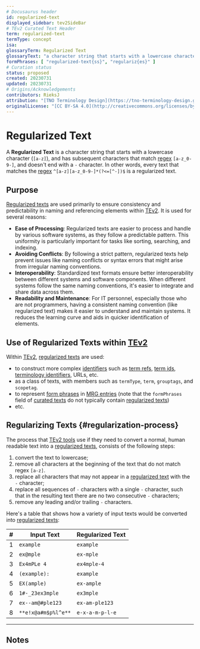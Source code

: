```yaml
---
# Docusaurus header
id: regularized-text
displayed_sidebar: tev2SideBar
# TEv2 Curated Text Header
term: regularized-text
termType: concept
isa:
glossaryTerm: Regularized Text
glossaryText: "a character string that starts with a lowercase character (`[a-z]`), and has subsequent characters that match [regex](@) `[a-z_0-9-]`, and doesn't end with a `-` character. In other words, every text that matches the [regex](@) `^[a-z][a-z_0-9-]*(?<=[^-])$` is a regularized text."
formPhrases: [ "regularized-text{ss}", "regulariz{es}" ]
# Curation status
status: proposed
created: 20230731
updated: 20230731
# Origins/Acknowledgements
contributors: RieksJ
attribution: "[TNO Terminology Design](https://tno-terminology-design.github.io/tev2-specifications/docs)"
originalLicense: "[CC BY-SA 4.0](http://creativecommons.org/licenses/by-sa/4.0/?ref=chooser-v1)"
---
```


# Regularized Text

A **Regularized Text** is a character string that starts with a lowercase character (`[a-z]`), and has subsequent characters that match [regex](@) `[a-z_0-9-]`, and doesn't end with a `-` character. In other words, every text that matches the [regex](@) `^[a-z][a-z_0-9-]*(?<=[^-])$` is a regularized text.

## Purpose

[Regularized texts](@) are used primarily to ensure consistency and predictability in naming and referencing elements within [TEv2](@). It is used for several reasons:

- **Ease of Processing**: Regularized texts are easier to process and handle by various software systems, as they follow a predictable pattern. This uniformity is particularly important for tasks like sorting, searching, and indexing.
- **Avoiding Conflicts**: By following a strict pattern, regularized texts help prevent issues like naming conflicts or syntax errors that might arise from irregular naming conventions.
- **Interoperability**: Standardized text formats ensure better interoperability between different systems and software components. When different systems follow the same naming conventions, it's easier to integrate and share data across them.
- **Readability and Maintenance**: For IT personnel, especially those who are not programmers, having a consistent naming convention (like regularized text) makes it easier to understand and maintain systems. It reduces the learning curve and aids in quicker identification of elements.

## Use of Regularized Texts within [TEv2](@)

Within [TEv2](@), [regularized texts](@) are used:
- to construct more complex [identifiers](@) such as [term refs](@), [term ids](@), [terminology identifiers](@), URLs, etc.
- as a class of texts, with members such as `termType`, `term`, `grouptags`, and `scopetag`.
- to represent [form phrases](@) in [MRG entries](@) (note that the `formPhrases` field of [curated texts](@) do not typically contain [regularized texts](@))
- etc.

## Regularizing Texts {#regularization-process}

The process that [TEv2 tools](@) use if they need to convert a normal, human readable text into a [regularized texts](@), consists of the following steps:

1. convert the text to lowercase;
2. remove all characters at the beginning of the text that do not match regex `[a-z]`.
3. replace all characters that may not appear in a [regularized text](@) with the `-` character;
4. replace all sequences of `-` characters with a single `-` character, such that in the resulting text there are no two consecutive `-` characters;
5. remove any leading and/or trailing `-` characters.

Here's a table that shows how a variety of input texts would be converted into [regularized texts](@):

| # | Input Text          | Regularized Text |
|:-:|---------------------|------------------|
| 1 | `example`           | `example`        |
| 2 | `ex@mple`           | `ex-mple`        |
| 3 | `Ex4mPLe 4`         | `ex4mple-4`      |
| 4 | `(example):`        | `example`        |
| 5 | `EX(ample)`         | `ex-ample`       |
| 6 | `1#-_23ex3mple`     | `ex3mple`        |
| 7 | `ex--am@#ple123`    | `ex-am-ple123`   |
| 8 | `**e!x@a#m$p%l^e**` | `e-x-a-m-p-l-e`  |

-----

## Notes
